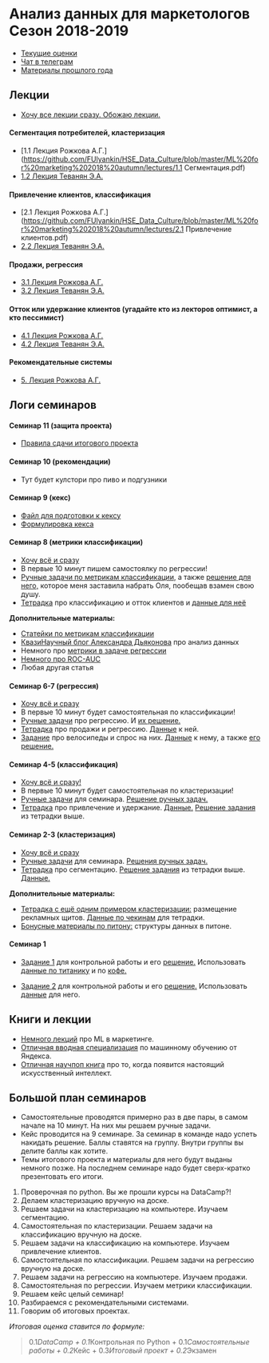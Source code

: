 # Анализ данных для маркетологов Сезон 2018-2019

* [Текущие оценки](https://docs.google.com/spreadsheets/d/1pj3_i_Y4NrEXeones3O9kRg0MK2OETqcV2REaXadVPM/edit?usp=sharing)
* [Чат в телеграм](https://t.me/joinchat/B2EhSBCNsbeTKFYbUkMsBA)
* [Материалы прошлого года](https://github.com/FUlyankin/HSE_Data_Culture/blob/master/docs/index_intro_2017.Rmd)



## Лекции

* [Хочу все лекции сразу. Обожаю лекции.](https://github.com/FUlyankin/HSE_Data_Culture/raw/master/ML%20for%20marketing%202018%20autumn/lectures.zip)

#### Сегментация потребителей, кластеризация
* [1.1 Лекция Рожкова А.Г.](https://github.com/FUlyankin/HSE_Data_Culture/blob/master/ML%20for%20marketing%202018%20autumn/lectures/1.1 Сегментация.pdf)
* [1.2 Лекция Теванян Э.А.](https://github.com/FUlyankin/HSE_Data_Culture/blob/master/ML%20for%20marketing%202018%20autumn/lectures/1.2%20Сегментация%20потребителей.%20Кластеризация.pdf)

#### Привлечение клиентов, классификация
* [2.1 Лекция Рожкова А.Г.](https://github.com/FUlyankin/HSE_Data_Culture/blob/master/ML%20for%20marketing%202018%20autumn/lectures/2.1 Привлечение клиентов.pdf)
* [2.2 Лекция Теванян Э.А.](https://github.com/FUlyankin/HSE_Data_Culture/blob/master/ML%20for%20marketing%202018%20autumn/lectures/2.2%20Привлечение_клиентов_Классификация.pdf)

#### Продажи, регрессия
* [3.1 Лекция Рожкова А.Г.](https://github.com/FUlyankin/HSE_Data_Culture/blob/master/ML%20for%20marketing%202018%20autumn/lectures/3.1%20Продажи_CS%26US.pdf)
* [3.2 Лекция Теванян Э.А.](https://github.com/FUlyankin/HSE_Data_Culture/blob/master/ML%20for%20marketing%202018%20autumn/lectures/3.2%20Продажи.%20Регрессия.pdf)


#### Отток или удержание клиентов (угадайте кто из лекторов оптимист, а кто пессимист)
* [4.1 Лекция Рожкова А.Г.](https://github.com/FUlyankin/HSE_Data_Culture/blob/master/ML%20for%20marketing%202018%20autumn/lectures/4.1%20Удержание%20клиентов.pdf)
* [4.2 Лекция Теванян Э.А.](https://github.com/FUlyankin/HSE_Data_Culture/blob/master/ML%20for%20marketing%202018%20autumn/lectures/4.2%20Отток%20клиентов..pdf)


#### Рекомендательные системы
* [5. Лекция Рожкова А.Г.](https://github.com/FUlyankin/HSE_Data_Culture/blob/master/ML%20for%20marketing%202018%20autumn/lectures/5.Рекомендательные_системы.pdf)


## Логи семинаров

#### Семинар 11 (защита проекта)

* [Правила сдачи итогового проекта](http://nbviewer.jupyter.org/github/FUlyankin/HSE_Data_Culture/blob/master/ML%20for%20marketing%202018%20autumn/sem_1011/itog_proj.ipynb)


#### Семинар 10 (рекомендации)

* Тут будет кулстори про пиво и подгузники

#### Семинар 9 (кекс)

* [Файл для подготовки к кексу](https://github.com/FUlyankin/HSE_Data_Culture/blob/master/ML%20for%20marketing%202018%20autumn/sem_89/kekes_intro.pdf)
* [Формулировка кекса](https://github.com/FUlyankin/HSE_Data_Culture/blob/master/ML%20for%20marketing%202018%20autumn/sem_89/kekes_task.pdf)

#### Семинар 8 (метрики классификации)

* [Хочу всё и сразу](https://github.com/FUlyankin/HSE_Data_Culture/raw/master/ML%20for%20marketing%202018%20autumn/sem_89.zip)
* В первые 10 минут пишем самостоялку по регрессии!
* [Ручные задачи по метрикам классификации,](https://github.com/FUlyankin/HSE_Data_Culture/blob/master/ML%20for%20marketing%202018%20autumn/sem_89/seminar_4.pdf) а также [решение для него,](https://github.com/FUlyankin/HSE_Data_Culture/blob/master/ML%20for%20marketing%202018%20autumn/sem_89/seminar_4_solve.pdf) которое меня заставила набрать Оля, пообещав взамен свою душу.
* [Тетрадка](http://nbviewer.jupyter.org/github/FUlyankin/HSE_Data_Culture/blob/master/ML%20for%20marketing%202018%20autumn/sem_89/4.%20Отток%20клиентов%2C%20метрики%20классификации.ipynb) про классификацию и отток клиентов и [данные для неё](https://github.com/FUlyankin/HSE_Data_Culture/blob/master/ML%20for%20marketing%202018%20autumn/sem_89/telecom_churn.csv)

__Дополнительные материалы:__

* [Статейки по метрикам классификации](https://habr.com/company/ods/blog/328372/)
* [КвазиНаучный блог Александра Дьяконова](https://dyakonov.org) про анализ данных
* Немного про [метрики в задаче регрессии](https://dyakonov.org/2018/10/23/функции-ошибок-в-задачах-регрессии/#more-6440)
* [Немного про ROC-AUC](https://dyakonov.org/2017/07/28/auc-roc-площадь-под-кривой-ошибок/#more-5362)
* Любая другая статья


#### Семинар 6-7 (регрессия)

* [Хочу всё и сразу](https://github.com/FUlyankin/HSE_Data_Culture/raw/master/ML%20for%20marketing%202018%20autumn/sem_67.zip)
* В первые 10 минут будет самостоятельная по классификации!
* [Ручные задачи](https://github.com/FUlyankin/HSE_Data_Culture/blob/master/ML%20for%20marketing%202018%20autumn/sem_67/seminar_3.pdf) про регрессию. И [их решение.](https://github.com/FUlyankin/HSE_Data_Culture/blob/master/ML%20for%20marketing%202018%20autumn/sem_67/seminar_3_solution.pdf)
* [Тетрадка](http://nbviewer.jupyter.org/github/FUlyankin/HSE_Data_Culture/blob/master/ML%20for%20marketing%202018%20autumn/sem_67/3.1%20Продажи%20и%20линейная%20регрессия..ipynb) про продажи и регрессию. [Данные](https://github.com/FUlyankin/HSE_Data_Culture/blob/master/ML%20for%20marketing%202018%20autumn/sem_67/walmart.csv) к ней.
* [Задание](http://nbviewer.jupyter.org/github/FUlyankin/HSE_Data_Culture/blob/master/ML%20for%20marketing%202018%20autumn/sem_67/3.2%20regularization.ipynb) про велосипеды и спрос на них. [Данные](https://github.com/FUlyankin/HSE_Data_Culture/blob/master/ML%20for%20marketing%202018%20autumn/sem_67/bikes_rent.csv) к нему, а также [его решение.](http://nbviewer.jupyter.org/github/FUlyankin/HSE_Data_Culture/blob/master/ML%20for%20marketing%202018%20autumn/sem_67/3.2%20regularization_solution.ipynb)


#### Семинар 4-5 (классификация)

* [Хочу всё и сразу!](https://github.com/FUlyankin/HSE_Data_Culture/raw/master/ML%20for%20marketing%202018%20autumn/sem_45.zip)
* В первые 10 минут будет самостоятельная по кластеризации!
* [Ручные задачи](https://github.com/FUlyankin/HSE_Data_Culture/blob/master/ML%20for%20marketing%202018%20autumn/sem_45/seminar_2.pdf) для семинара. [Решение ручных задач.](https://github.com/FUlyankin/HSE_Data_Culture/blob/master/ML%20for%20marketing%202018%20autumn/sem_45/seminar_2_solution.pdf)
* [Тетрадка](http://nbviewer.jupyter.org/github/FUlyankin/HSE_Data_Culture/blob/master/ML%20for%20marketing%202018%20autumn/sem_45/2.%20Classification.ipynb) про привлечение и удержание. [Данные.](https://github.com/FUlyankin/HSE_Data_Culture/blob/master/ML%20for%20marketing%202018%20autumn/sem_45/apple.csv) [Решение задания](http://nbviewer.jupyter.org/github/FUlyankin/HSE_Data_Culture/blob/master/ML%20for%20marketing%202018%20autumn/sem_45/2.%20Classification_solution.ipynb) из тетрадки выше.

#### Семинар 2-3 (кластеризация)

* [Хочу всё и сразу](https://github.com/FUlyankin/HSE_Data_Culture/raw/master/ML%20for%20marketing%202018%20autumn/sem_23.zip)
* [Ручные задачи](https://github.com/FUlyankin/HSE_Data_Culture/blob/master/ML%20for%20marketing%202018%20autumn/sem_23/seminar_1.pdf) для семинара. [Решения ручных задач.](https://github.com/FUlyankin/HSE_Data_Culture/blob/master/ML%20for%20marketing%202018%20autumn/sem_23/seminar_1_solution.pdf)
* [Тетрадка](http://nbviewer.jupyter.org/github/FUlyankin/HSE_Data_Culture/blob/master/ML%20for%20marketing%202018%20autumn/sem_23/1.1%20Segmantation_clusterization.ipynb) про сегментацию. [Решение задания](http://nbviewer.jupyter.org/github/FUlyankin/HSE_Data_Culture/blob/master/ML%20for%20marketing%202018%20autumn/sem_23/1.1%20Segmantation_clusterization_sol.ipynb) из тетрадки выше. [Данные.](https://github.com/FUlyankin/HSE_Data_Culture/blob/master/ML%20for%20marketing%202018%20autumn/sem_23/Online%20Retail.xlsx)

__Дополнительные материалы:__

* [Тетрадка с ещё одним примером кластеризации:](http://nbviewer.jupyter.org/github/FUlyankin/HSE_Data_Culture/blob/master/ML%20for%20marketing%202018%20autumn/sem_23/1.2%20Banners.ipynb) размещение рекламных щитов. [Данные по чекинам](https://github.com/FUlyankin/HSE_Data_Culture/blob/master/ML%20for%20marketing%202018%20autumn/sem_23/checkins.csv) для тетрадки.
* [Бонусные материалы по питону:](http://nbviewer.jupyter.org/github/FUlyankin/HSE_Data_Culture/blob/master/ML%20for%20marketing%202018%20autumn/sem_23/1.3%20bonus_data%20structure.ipynb) структуры данных в питоне.


#### Семинар 1

* [Задание 1](http://nbviewer.jupyter.org/github/FUlyankin/HSE_Data_Culture/blob/master/ML%20for%20marketing%202018%20autumn/sem_1/Datacamp_кр_1.ipynb) для контрольной работы и его [решение.](http://nbviewer.jupyter.org/github/FUlyankin/HSE_Data_Culture/blob/master/ML%20for%20marketing%202018%20autumn/sem_1/Datacamp_кр_1_решебник.ipynb) Использовать [данные по титанику](https://github.com/FUlyankin/HSE_Data_Culture/blob/master/ML%20for%20marketing%202018%20autumn/sem_1/titanic.csv) и по [кофе.](https://github.com/FUlyankin/HSE_Data_Culture/blob/master/ML%20for%20marketing%202018%20autumn/sem_1/Data_for_exercise_1.xlsx)

* [Задание 2](http://nbviewer.jupyter.org/github/FUlyankin/HSE_Data_Culture/blob/master/ML%20for%20marketing%202018%20autumn/sem_1/Datacamp_кр_2.ipynb) для контрольной работы и его [решение.](http://nbviewer.jupyter.org/github/FUlyankin/HSE_Data_Culture/blob/master/ML%20for%20marketing%202018%20autumn/sem_1/Datacamp_кр_2_решебник.ipynb) Использовать [данные](https://github.com/FUlyankin/HSE_Data_Culture/blob/master/ML%20for%20marketing%202018%20autumn/sem_1/kc_house_data.csv) для него.



## Книги и лекции

* [Немного лекций](https://events.yandex.ru/lib/talks/6063/) про ML в маркетинге.
* [Отличная вводная специализация](https://www.coursera.org/specializations/machine-learning-data-analysis) по машинному обучению от Яндекса.
* [Отличная научпоп книга](https://yadi.sk/d/K90nYhmx3WEfoQ) про то, когда появится настоящий искусственный интеллект.


## Большой план семинаров

* Самостоятельные проводятся примерно раз в две пары, в самом начале на 10 минут. На них мы решаем ручные задачи.
* Кейс проводится на 9 семинаре. За семинар в команде надо успеть накидать решение. Баллы ставятся на группу. Внутри группы вы делите баллы как хотите.
* Темы итогового проекта и материалы для него будут выданы немного позже. На последнем семинаре надо будет сверх-кратко презентовать его итоги.

1. Проверочная по python. Вы же прошли курсы на DataCamp?!  
2. Делаем кластеризацию вручную на доске.
3. Решаем задачи на кластеризацию на компьютере. Изучаем сегментацию.
4. Cамостоятельная по кластеризации. Решаем задачи на классификацию вручную на доске.
5. Решаем задачи на классификацию на компьютере. Изучаем привлечение клиентов.
6. Самостоятельная по классификации. Решаем задачи на регрессию вручную на доске.
7. Решаем задачи на регрессию на компьютере. Изучаем продажи.
8. Самостоятельная по регрессии. Изучаем метрики классификации.
9. Решаем кейс целый семинар!
10. Разбираемся с рекомендательными системами.
11. Говорим об итоговых проектах.

_Итоговая оценка ставится по формуле:_

> 0.1*DataCamp + 0.1*Контрольная по Python + 0.1*Самостоятельные работы + 0.2*Кейс + 0.3*Итоговый проект + 0.2*Экзамен
